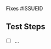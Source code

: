 <!--
Thanks for contributing to Hypha!

Please ensure your contributions pass all necessary linting/testing and that the appropriate documentation has been updated.
-->

<!--
Describe briefly what your pull request changes. If this is resolving an issue, please specify below via "Fixes #<Github Issue ID>"
-->
Fixes #ISSUEID


## Test Steps
<!-- 
If step does not require manual testing, skip/remove this section.

Give a brief overview of the steps required for a user/dev to test this contribution. Important things to include:
 - Required user roles for where necessary (ie. "As a Staff Admin...")
 - Clear & validatable expected results (ie. "Confirm the submit button is now not clickable")
 - Language that can be understood by non-technical testers if being tested by users
-->

 - [ ] …
